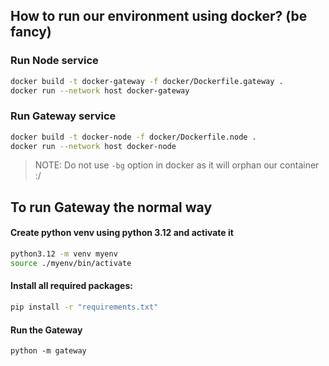 ## How to run our environment using docker? (be fancy)

### Run Node service
```bash
docker build -t docker-gateway -f docker/Dockerfile.gateway .
docker run --network host docker-gateway
```

### Run Gateway service
```bash
docker build -t docker-node -f docker/Dockerfile.node .
docker run --network host docker-node
```
> NOTE: Do not use `-bg` option in docker as it will orphan our container :/

## To run Gateway the normal way
#### Create python venv using python 3.12 and activate it
```bash
python3.12 -m venv myenv
source ./myenv/bin/activate
```
#### Install all required packages:
```bash
pip install -r "requirements.txt"
```

#### Run the Gateway
```
python -m gateway
```
